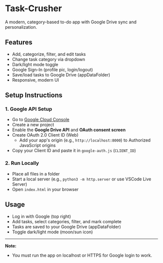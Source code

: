 # Task-Crusher

A modern, category-based to-do app with Google Drive sync and personalization.

## Features
- Add, categorize, filter, and edit tasks
- Change task category via dropdown
- Dark/light mode toggle
- Google Sign-In (profile pic, login/logout)
- Save/load tasks to Google Drive (appDataFolder)
- Responsive, modern UI

## Setup Instructions

### 1. Google API Setup
- Go to [Google Cloud Console](https://console.cloud.google.com/)
- Create a new project
- Enable the **Google Drive API** and **OAuth consent screen**
- Create OAuth 2.0 Client ID (Web)
    - Add your app's origin (e.g., `http://localhost:8000`) to Authorized JavaScript origins
- Copy your Client ID and paste it in `google-auth.js` (`CLIENT_ID`)

### 2. Run Locally
- Place all files in a folder
- Start a local server (e.g., `python3 -m http.server` or use VSCode Live Server)
- Open `index.html` in your browser

## Usage
- Log in with Google (top right)
- Add tasks, select categories, filter, and mark complete
- Tasks are saved to your Google Drive (appDataFolder)
- Toggle dark/light mode (moon/sun icon)

---

**Note:**
- You must run the app on localhost or HTTPS for Google login to work.